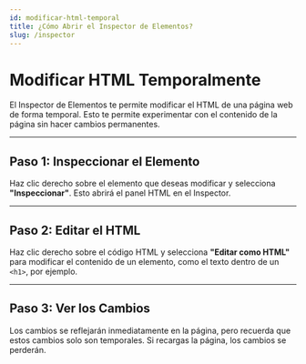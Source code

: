 ```yaml
---
id: modificar-html-temporal
title: ¿Cómo Abrir el Inspector de Elementos?
slug: /inspector
---
```


# Modificar HTML Temporalmente

El Inspector de Elementos te permite modificar el HTML de una página web de forma temporal. Esto te permite experimentar con el contenido de la página sin hacer cambios permanentes.

---

## Paso 1: Inspeccionar el Elemento

Haz clic derecho sobre el elemento que deseas modificar y selecciona **"Inspeccionar"**. Esto abrirá el panel HTML en el Inspector.

---

## Paso 2: Editar el HTML

Haz clic derecho sobre el código HTML y selecciona **"Editar como HTML"** para modificar el contenido de un elemento, como el texto dentro de un `<h1>`, por ejemplo.

---

## Paso 3: Ver los Cambios

Los cambios se reflejarán inmediatamente en la página, pero recuerda que estos cambios solo son temporales. Si recargas la página, los cambios se perderán.

